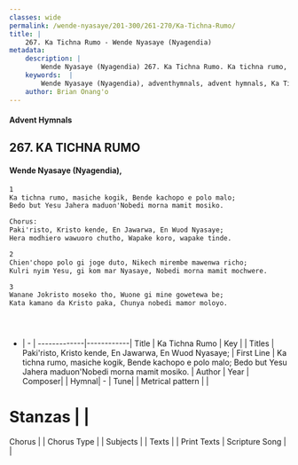 ```yaml
---
classes: wide
permalink: /wende-nyasaye/201-300/261-270/Ka-Tichna-Rumo/
title: |
    267. Ka Tichna Rumo - Wende Nyasaye (Nyagendia)
metadata:
    description: |
        Wende Nyasaye (Nyagendia) 267. Ka Tichna Rumo. Ka tichna rumo, masiche kogik, Bende kachopo e polo malo; Bedo but Yesu Jahera maduon'Nobedi morna mamit mosiko.  Chorus: Paki'risto, Kristo kende, En Jawarwa, En Wuod Nyasaye; Hera modhiero wawuoro chutho, Wapake koro, wapake tinde.  
    keywords:  |
        Wende Nyasaye (Nyagendia), adventhymnals, advent hymnals, Ka Tichna Rumo, Ka tichna rumo, masiche kogik, Bende kachopo e polo malo; Bedo but Yesu Jahera maduon'Nobedi morna mamit mosiko.. Paki'risto, Kristo kende, En Jawarwa, En Wuod Nyasaye;
    author: Brian Onang'o
---
```


#### Advent Hymnals
## 267. KA TICHNA RUMO
####  Wende Nyasaye (Nyagendia),

```txt
1
Ka tichna rumo, masiche kogik, Bende kachopo e polo malo;
Bedo but Yesu Jahera maduon'Nobedi morna mamit mosiko.

Chorus:
Paki'risto, Kristo kende, En Jawarwa, En Wuod Nyasaye;
Hera modhiero wawuoro chutho, Wapake koro, wapake tinde.

2
Chien'chopo polo gi joge duto, Nikech mirembe mawenwa richo;
Kulri nyim Yesu, gi kom mar Nyasaye, Nobedi morna mamit mochwere.

3
Wanane Jokristo moseko tho, Wuone gi mine gowetewa be;
Kata kamano da Kristo paka, Chunya nobedi mamor moloyo.





```

- |   -  |
-------------|------------|
Title | Ka Tichna Rumo |
Key |  |
Titles | Paki'risto, Kristo kende, En Jawarwa, En Wuod Nyasaye; |
First Line | Ka tichna rumo, masiche kogik, Bende kachopo e polo malo; Bedo but Yesu Jahera maduon'Nobedi morna mamit mosiko. |
Author | 
Year | 
Composer| |
Hymnal|  - |
Tune|  |
Metrical pattern | |
# Stanzas |  |
Chorus |  |
Chorus Type |  |
Subjects | |
Texts |  |
Print Texts | 
Scripture Song |  |
    
